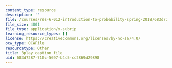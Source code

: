 ```yaml
---
content_type: resource
description: ''
file: /courses/res-6-012-introduction-to-probability-spring-2018/683d7287710c5697b4c5cc2869d29898_WSrVCCBOeg4.vtt
file_size: 4801
file_type: application/x-subrip
learning_resource_types: []
license: https://creativecommons.org/licenses/by-nc-sa/4.0/
ocw_type: OCWFile
resourcetype: Other
title: 3play caption file
uid: 683d7287-710c-5697-b4c5-cc2869d29898
---
```

